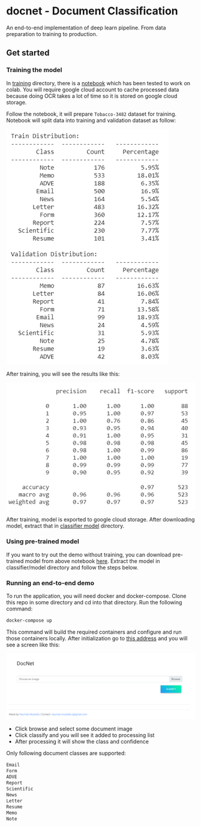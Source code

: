# docnet - Document Classification

An end-to-end implementation of deep learn pipeline. 
From data preparation to training to production.

## Get started

### Training the model

In [training](training) directory, there is a 
[notebook](training/docnet_classifier_training.ipynb)
which has been tested to work on colab. You will
require google cloud account to cache processed
data because doing OCR takes a lot of time so it is
stored on google cloud storage.

Follow the notebook, it will prepare `Tobacco-3482`
dataset for training. Notebook will split data into
training and validation dataset as follow:

![Fixed seed split](graphics/dist.png) 

After training, you will see
the results like this:

![epoch 4](graphics/metrics.png)

After training, model is exported to google cloud 
storage. After downloading model, extract that in 
[classifier model](classifier/model) directory.

### Using pre-trained model

If you want to try out the demo without training, 
you can download pre-trained model from above
notebook [here](https://storage.googleapis.com/nax-temp/docnet/model.zip).
Extract the model in classifier/model directory and
follow the steps below. 

### Running an end-to-end demo

To run the application, you will need docker and
docker-compose. Clone this repo in some directory 
and cd into that directory. Run the following 
command:

```bash
docker-compose up
```

This command will build the required containers and
configure and run those containers locally.
After initialization go to 
[this address](http://localhost:8080/) and you will
see a screen like this:

![screen shot](graphics/shot.png)

 - Click browse and select some document image
 - Click classify and you will see it added to processing list
 - After processing it will show the class and confidence

Only following document classes are supported:

```text
Email
Form
ADVE
Report
Scientific
News
Letter
Resume
Memo
Note
```

